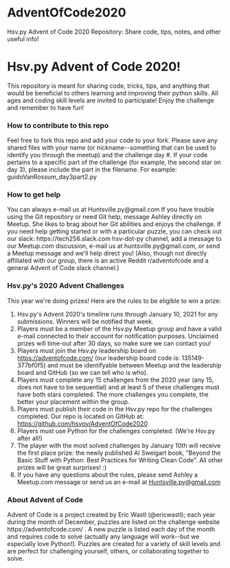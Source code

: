 # AdventOfCode2020
Hsv.py Advent of Code 2020 Repository: Share code, tips, notes, and other useful info!

<h1>Hsv.py Advent of Code 2020!</h1>
This repository is meant for sharing code, tricks, tips, and anything that would be beneficial to others learning and improving their python skills. All ages and coding skill levels are invited to participate! Enjoy the challenge and remember to have fun!

<h3>How to contribute to this repo</h3>
Feel free to fork this repo and add your code to your fork. Please save any shared files with your name (or nickname--something that can be used to identify you through the meetup) and the challenge day #. If your code pertains to a specific part of the challenge (for example, the second star on day 3), please include the part in the filename. For example: <br>
guidoVanRossum_day3part2.py

<h3>How to get help</h3>
You can always e-mail us at Huntsville.py@gmail.com 
If you have trouble using the Git repository or need Git help, message Ashley directly on Meetup. She likes to brag about her Git abilities and enjoys the challenge.
If you need help getting started or with a particular puzzle, you can check out our slack: https://tech256.slack.com hsv-dot-py channel, add a message to our Meetup.com discussion, e-mail us at huntsville.py@gmail.com, or send a Meetup message and we'll help direct you! (Also, though not directly affiliated with our group, there is an active Reddit r/adventofcode and a general Advent of Code slack channel.)

<h3>Hsv.py's 2020 Advent Challenges</h3>
This year we're doing prizes! Here are the rules to be eligible to win a prize:

1. Hsv.py's Advent 2020's timeline runs through January 10, 2021 for any submissions. Winners will be notified that week.
2. Players must be a member of the Hsv.py Meetup group and have a valid e-mail connected to their account for notification purposes. Unclaimed prizes will time-out after 30 days, so make sure we can contact you!
3. Players must join the Hsv.py leadership board on https://adventofcode.com/ (our leadership board code is: 135149-377bf0f5) and must be identifyable between Meetup and the leadership board and GitHub (so we can tell who is who).
4. Players must complete any 15 challenges from the 2020 year (any 15, does not have to be sequential) and at least 5 of these challenges must have both stars completed. The more challenges you complete, the better your placement within the group.
5. Players must publish their code in the Hsv.py repo for the challenges completed. Our repo is located on GitHub at: https://github.com/hsvpy/AdventOfCode2020
6. Players must use Python for the challenges completed. (We're Hsv.py after all!)
7. The player with the most solved challenges by January 10th will receive the first place prize: the newly published Al Sweigart book, "Beyond the Basic Stuff with Python: Best Practices for Writing Clean Code". All other prizes will be great surprises! :)
8. If you have any questions about the rules, please send Ashley a Meetup.com message or send us an e-mail at Huntsville.py@gmail.com

<h3>About Advent of Code</h3>
Advent of Code is a project created by Eric Wastl (@ericwastl); each year during the month of December, puzzles are listed on the challenge website https://adventofcode.com/ . A new puzzle is listed each day of the month and requires code to solve (actually any language will work--but we especially love Python!). Puzzles are created for a variety of skill levels and are perfect for challenging yourself, others, or collaborating together to solve.
